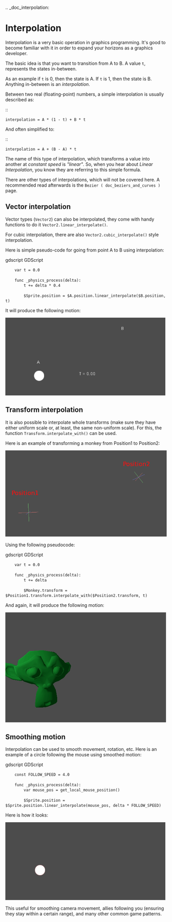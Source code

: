 .. _doc_interpolation:

Interpolation
=============

Interpolation is a very basic operation in graphics programming. It's good to become familiar with it in order to expand your horizons as a graphics developer.

The basic idea is that you want to transition from A to B. A value `t`, represents the states in-between.

As an example if `t` is 0, then the state is A. If `t` is 1, then the state is B. Anything in-between is an *interpolation*.

Between two real (floating-point) numbers, a simple interpolation is usually described as:

::

    interpolation = A * (1 - t) + B * t

And often simplified to:

::

    interpolation = A + (B - A) * t

The name of this type of interpolation, which transforms a value into another at *constant speed* is *"linear"*. So, when you hear about *Linear Interpolation*, you know they are referring to this simple formula.

There are other types of interpolations, which will not be covered here. A recommended read afterwards is the `Bezier ( doc_beziers_and_curves )` page.

Vector interpolation
--------------------

Vector types (`Vector2`) can also be interpolated, they come with handy functions to do it
`Vector2.linear_interpolate()`.

For cubic interpolation, there are also `Vector2.cubic_interpolate()` style interpolation.

Here is simple pseudo-code for going from point A to B using interpolation:

gdscript GDScript

```
    var t = 0.0

    func _physics_process(delta):
        t += delta * 0.4

        $Sprite.position = $A.position.linear_interpolate($B.position, t)
```

It will produce the following motion:

![](img/interpolation_vector.gif)

Transform interpolation
-----------------------

It is also possible to interpolate whole transforms (make sure they have either uniform scale or, at least, the same non-uniform scale).
For this, the function `Transform.interpolate_with()` can be used.

Here is an example of transforming a monkey from Position1 to Position2:

![](img/interpolation_positions.png)

Using the following pseudocode:

gdscript GDScript

```
    var t = 0.0

    func _physics_process(delta):
        t += delta

        $Monkey.transform = $Position1.transform.interpolate_with($Position2.transform, t)
```

And again, it will produce the following motion:

![](img/interpolation_monkey.gif)


Smoothing motion
----------------

Interpolation can be used to smooth movement, rotation, etc. Here is an example of a circle following the mouse using smoothed motion:

gdscript GDScript

```
    const FOLLOW_SPEED = 4.0

    func _physics_process(delta):
        var mouse_pos = get_local_mouse_position()

        $Sprite.position = $Sprite.position.linear_interpolate(mouse_pos, delta * FOLLOW_SPEED)
```

Here is how it looks:

![](img/interpolation_follow.gif)

This useful for smoothing camera movement, allies following you (ensuring they stay within a certain range), and many other common game patterns.
